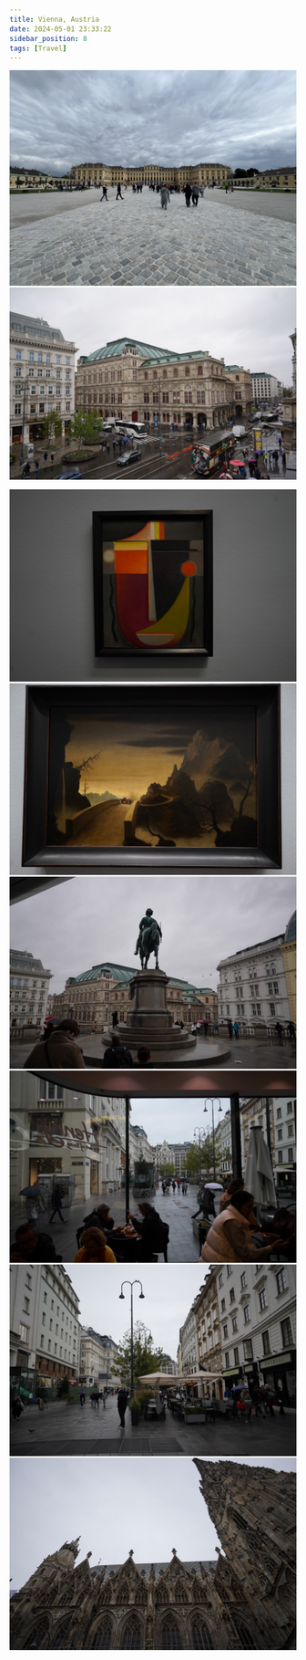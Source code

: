 ```yaml
---
title: Vienna, Austria
date: 2024-05-01 23:33:22
sidebar_position: 8
tags: [Travel]
---
```


![](1.jpg)
![](2.JPG)

![](3.jpg)
![](4.JPG)
![](5.jpg)
![](6.JPG)
![](7.jpg)
![](8.JPG)